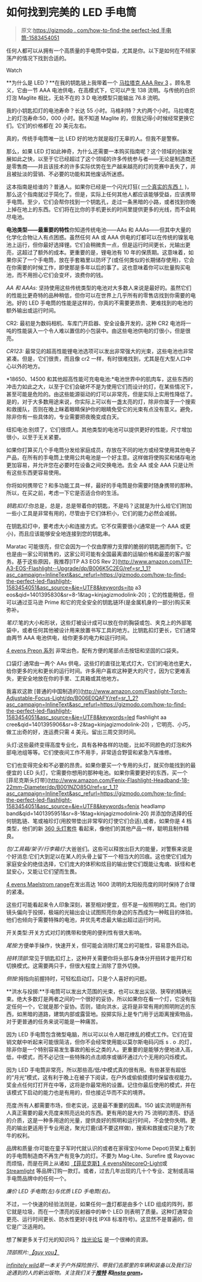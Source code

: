 # 如何找到完美的 LED 手电筒

> 原文:[https://gizmodo . com/how-to-find-the perfect-led 手电筒-1583454051](https://gizmodo.com/how-to-find-the-perfect-led-flashlight-1583454051)

任何人都可以从拥有一个高质量的手电筒中受益，尤其是你。以下是如何在不倾家荡产的情况下找到合适的。

Watch

**为什么是 LED？**在我的钥匙链上我带着一个 [马拉塔克 AAA Rev 3](http://www.countycomm.com/aaa.html) 。顾名思义，它由一节 AAA 电池供电，在高模式下，它可以产生 138 流明。与传统的白炽灯泡 Maglite 相比，无处不在的 3 D 电池模型只能输出 76.8 流明。

我的小钥匙扣灯的电池寿命？长达 55 小时。马格利特？大约两个小时。马拉塔克上的灯泡寿命:50，000 小时。我不知道 Maglite 的，但我记得小时候经常更换它们。它们的价格都在 20 美元左右。

真的，传统手电筒唯一比 LED 好的地方就是殴打无辜的人。但我不是警察。

那么，如果 LED 灯如此神奇，为什么还需要一本购买指南呢？这个领域的创新发展如此之快，以至于它已经超过了这个领域的许多传统参与者——无论是制造商还是零售商——并且该技术的许多实际优势在生产越来越亮的灯的竞赛中丢失了，并且被扯淡的营销、不必要的功能和其他废话所迷惑。

这本指南是给谁的？普通人。如果你已经是一个闪光灯狂( [一个真实的东西！](http://www.urbandictionary.com/define.php?term=flashaholic) )，那么这个指南就过于简化了。但是，实际上任何其他人都应该能够受益，应该携带手电筒。至少，它们会帮你找到一个钥匙孔，走过一条黑暗的小路，或者找到你晚上掉在地上的东西。它们将在比你的手机更长的时间里提供更多的光线，而不会耗尽电池。

**电池类型——最重要的特性**你知道传统电池——AAs 和 AAAs——但其中大量的化学化合物让人有点困惑。虽然任何 AA 或 AAA 供电的灯都可以在传统的镍氢电池上运行，但你最好选择锂。它们会稍微贵一点，但是运行时间更长，光输出更亮，这超过了额外的成本。更重要的是，锂电池有 10 年的保质期。这意味着，如果你买了一个手电筒，放在手套箱里以防坏了(或任何类似的长期储存使用)，它会在你需要的时候工作，即使那是多年以后的事了。这也意味着你可以批量购买电池，而不用担心它们会变坏，浪费你的钱。

*AA 和 AAAs:* 坚持使用这些传统类型的电池对大多数人来说是最好的。虽然它们的性能比更奇特的品种稍低，但你可以在世界上几乎所有的零售店找到你需要的电池。好的 LED 手电筒的性能是这样的，你真的不需要更昂贵、更难找到的电池的额外输出或运行时间。

CR2: 最初是为数码相机、车库门开启器、安全设备开发的，这种 CR2 电池将一吨的性能装入一个令人难以置信的小包装中。由这些电池供电的灯很小，但是很亮。

*CR123:* 最常见的超高性能锂电池选项可以发出非常强大的光束，这些电池也非常紧凑。但是，它们很贵，而且像 cr2 一样，有时很难找到，尤其是在大型人口中心以外的地方。

*18650、14500 和其他超高性能可充电电池:*电池世界中的肌肉车，这些东西的冲击力如此之大，以至于它们会破坏不是为使用它们而设计的灯，在某些情况下，甚至可能是危险的。由这些能源驱动的灯可以非常亮，但是实际上实用性降低了。是的，对于大多数用途来说，你实际上可以有一盏太亮的灯，除非你属于一个搜索和救援队，否则在晚上眯着眼睛保护你的眼睛免受它的光束有点没有意义。避免，除非你有一些具体的，专业需要把夜晚变成白天。

纽扣电池:别烦了，它们很烦人。其他类型的电池可以提供更好的性能，尺寸增加很小，以至于无关紧要。

如果你打算买几个手电筒分发给家庭成员，存放在不同的地方或经常使用其他电子产品，在所有的手电筒上使用公共电池是一个好主意。这样做将使购买和储存电池更加容易，并允许您在必要时在设备之间交换电池。去全 AA 或全 AAA 只是让所有这些东西更容易使用。

你将如何携带它？和多功能工具一样，最好的手电筒是你需要时随身携带的那种。所以，在买之前，考虑一下它是否适合你的生活。

*钥匙扣灯*:你总是，总是，总是带着你的钥匙，不是吗？这就是为什么给它们附加一些小工具是非常有用的，尽管由于它们体积小，它们的能力必然会减弱。

在钥匙扣灯中，要考虑大小和连接方式。它不仅需要很小(通常是一个 AAA 或更小)，而且应该能够安全地连接到您的钥匙串。

Maratac 可能很亮，但它会因为一个仅由摩擦力支撑的脆弱的钥匙圈而倒下。它也是由一家公司销售的，这家公司可能有全国最离谱的运输价格和最差的客户服务。基于这些原因，我推荐[ITP A3 EOS Rev 2](http://www.amazon.com/iTP-A3-EOS-Flashlight--Upgrade/dp/B006K5C2EG/ref=sr_1_1?asc_campaign=InlineText&asc_refurl=https://gizmodo.com/how-to-find-the-perfect-led-flashlight-1583454051&asc_source=&ie=UTF8&keywords=itp a3 eos&qid=1401395830&sr=8-1&tag=kinjagizmodolink-20)；它的性能稍低，但可以通过亚马逊 Prime 和它的完全安全的钥匙链环(是金属机身的一部分)购买来弥补。

*笔灯*:笔的大小和形状，这些灯被设计成可以放在你的胸袋或包、夹克上的外部笔袋中，或者任何其他被设计用来放置书写工具的地方。比钥匙扣灯更长，它们通常由两节 AAA 电池供电，给你更多的电力和运行时间。

[4 evens Preon 系列](http://www.foursevens.com/products/flashlights/Preon) 非常出色，配有方便的尾部点击按钮和坚固的口袋夹。

口袋灯:通常由一两个 AAs 供电，这些灯的直径比笔式灯大，它们的电池也更大，给你更多的光和更长的运行时间。许多用户喜欢这种更大的尺寸，因为它更难丢失，更安全地放在你的手里、工具箱或其他地方。

我喜欢这款 [普通的中国制造的](http://www.amazon.com/Flashlight-Torch-Adjustable-Focus-Light/dp/B006E0QAFY/ref=sr_1_2?asc_campaign=InlineText&asc_refurl=https://gizmodo.com/how-to-find-the-perfect-led-flashlight-1583454051&asc_source=&ie=UTF8&keywords=led flashlight aa cree&qid=1401395906&sr=8-2&tag=kinjagizmodolink-20) ，它明亮、小巧，做工出奇的好，连运费只需 4 美元。留出三周交货时间。

头灯:这些最终变得高度专业化，具有各种各样的功能，比如不同颜色的灯泡和外部电池组等等。它们使夜间工作不用手，非常适合野营和紧急汽车维修。

它们也变得完全和不必要的昂贵。如果你要买一个专用的头灯，就买你能找到的最便宜的 LED 头灯，它需要你想用的那种电池。如果你需要更好的东西，买一个 [菲尼克斯头灯带](http://www.amazon.com/Fenix-Flashlight-Headband-18-22mm-Diameter/dp/B001NZO85O/ref=sr_1_1?asc_campaign=InlineText&asc_refurl=https://gizmodo.com/how-to-find-the-perfect-led-flashlight-1583454051&asc_source=&ie=UTF8&keywords=fenix headlamp band&qid=1401395951&sr=8-1&tag=kinjagizmodolink-20) 并添加你选择的任何钥匙链、笔或袖珍灯(用胶带垫出非常窄的灯使它们合适),或者，如果你是 4 档类型，他们的新 [360 头灯套件](http://www.foursevens.com/products/UAD1) 看起来，像他们的其他产品一样，聪明且制作精良。

*包/工具箱/架子/行李箱灯*:大爸爸们。这些可以释放出巨大的能量，对警察来说是个好消息:它们大到足以在某人的头骨上留下一个相当大的凹痕。这也使它们成为家庭安全的绝佳选择，它们庞大的体积和炫目的输出使它们既能让鬼魂、妖怪和老鼠安心，又能让它们望而生畏。

[4 evens Maelstrom range](http://www.foursevens.com/products/flashlights/Maelstrom)在发出高达 1600 流明的太阳般亮度的同时保持了合理的紧凑。

这些灯可能看起来令人印象深刻，甚至相对便宜，但不是一般照明的工具。他们的镜头偏向于投掷，极端的光输出会让试图照亮你身边的东西成为一种眩目的体验。他们也倾向于需要特殊的电池，并优先考虑最大输出超过运行时间。

开关类型:开关方式对灯的携带和使用的便利性有很大影响。

*尾按*:方便单手操作，快速开关，但可能会消除灯尾立的可能性，容易意外启动。

*扭转顶部*:常见于钥匙扣灯上，这种开关需要你将头部与身体分开扭转才能开灯和切换模式。这需要两只手，但很大程度上消除了意外切换。

*侧按*:拇指向前握持时，可轻松启动灯。只是个人喜好的问题。

**洪水与投掷:**手电筒可以发出大范围的光束，也可以发出尖锐、狭窄的精确光束。绝大多数灯是两者之间的一个很好的妥协，所以如果你在看一个灯，它没有指定任何一个，它就是那个妥协。否则，错向洪水，这将是非常有用的照明附近的东西，如黑暗的道路，建筑内部或露营地。投掷实际上是专门用于远距离搜索物品，对于更普通的任务来说可能是一种痛苦。

因为 LED 手电筒包含微型电脑，所以可以以令人眼花缭乱的模式工作。它们在营销文献中听起来可能很简洁，但你不会经常使用能以莫尔斯电码闪烁 s . o .的灯，除非你是一个特别容易发生事故的船长之类的人。更重要的是能够方便地进入高，低，中模式，而不必记住一些特殊的点击顺序或循环通过六个无用的闪烁模式。

因为 LED 手电筒非常亮，所以那些高/低/中模式真的很有用。有些甚至有超低的“月光”模式，这有利于晚上在被子下阅读，在户外或偷偷摸摸时保留夜视能力。奖金点任何灯打开在中等，这将是你最常用的设置。记住你最后使用的模式，并在该模式下启动的能力也是有用的，但也接近华而不实的境界。

亮度:所有人都需要市场，但老实说，这是最不重要的因素。150 诚实流明是所有人真正需要的最大亮度来照亮远处的东西。更有用的是大约 75 流明的漂亮、舒适的介质，这是一种多用途的光量，提供良好的照明和运行时间，不会使你失明。更亮的输出更适用于专业用途，聚光灯鹿(请不要这样做)，搜索和救援或只是为了吹牛的权利。

品牌和质量:你可能在童子军时代就认识的或者在家得宝(Home Depot)货架上看到的手电筒制造商不再生产有竞争力的灯。不要为 Mag-Lite、Surefire 或 Rayovac 而烦恼，而是在网上从诸如 [【菲尼克斯】](http://www.fenix-store.com/)[4 evens](http://www.foursevens.com/)[Nitecore](http://www.nitecore.com/)[O-Light](http://olightworld.com/home/)或 [Streamlight](http://www.streamlight.com/en-us) 等品牌订购一款灯。或者，过去几年出现的几十个专业、定制或高端手电筒品牌中的任何一个。

*廉价 LED 手电筒(左)与优质 LED 手电筒(右)。*

不过，一个快速的经验法则是，如果任何一盏灯都是由多个 LED 组成的阵列，那它就是垃圾，而在一个漂亮的反射器中的单个 LED 则表明了质量。这种灯通常会更亮、运行时间更长、防水性更好(寻找 IPX8 标准符号)。这显然不是普遍的，但它是广泛适用的。

想了解更多关于灯光的知识吗？ [烛光论坛](http://www.candlepowerforums.com/vb/content.php) 是一个很棒的资源。

*顶部照片:*[*【guy you】*](https://www.flickr.com/photos/guysie/5620394382)

[*infinitely wild*](http://indefinitelywild.gizmodo.com/)*是一本关于户外探险旅行、带我们去那里的车辆和装备以及我们沿途遇到的人的新出版物。关注我们关于*[](https://www.facebook.com/indefinitelywild)**[*推特*](https://twitter.com/indefinitewild) *和*[*insta gram*](http://instagram.com/indefinitewild)*。***
